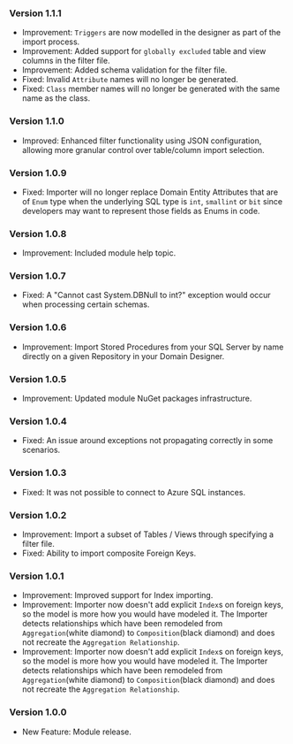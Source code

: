 ### Version 1.1.1

- Improvement: `Triggers` are now modelled in the designer as part of the import process.
- Improvement: Added support for `globally excluded` table and view columns in the filter file.
- Improvement: Added schema validation for the filter file.
- Fixed: Invalid `Attribute` names will no longer be generated.
- Fixed: `Class` member names will no longer be generated with the same name as the class.

### Version 1.1.0

- Improved: Enhanced filter functionality using JSON configuration, allowing more granular control over table/column import selection.

### Version 1.0.9

- Fixed: Importer will no longer replace Domain Entity Attributes that are of `Enum` type when the underlying SQL type is `int`, `smallint` or `bit` since developers may want to represent those fields as Enums in code.

### Version 1.0.8

- Improvement: Included module help topic.

### Version 1.0.7

- Fixed: A "Cannot cast System.DBNull to int?" exception would occur when processing certain schemas.

### Version 1.0.6

- Improvement: Import Stored Procedures from your SQL Server by name directly on a given Repository in your Domain Designer.

### Version 1.0.5

- Improvement: Updated module NuGet packages infrastructure.

### Version 1.0.4

- Fixed: An issue around exceptions not propagating correctly in some scenarios.

### Version 1.0.3

- Fixed: It was not possible to connect to Azure SQL instances.

### Version 1.0.2

- Improvement: Import a subset of Tables / Views through specifying a filter file.
- Fixed: Ability to import composite Foreign Keys.

### Version 1.0.1

- Improvement: Improved support for Index importing.
- Improvement: Importer now doesn't add explicit `Index`s on foreign keys, so the model is more how you would have modeled it. The Importer detects relationships which have been remodeled from `Aggregation`(white diamond) to `Composition`(black diamond) and does not recreate the `Aggregation Relationship`.
- Improvement: Importer now doesn't add explicit `Index`s on foreign keys, so the model is more how you would have modeled it. The Importer detects relationships which have been remodeled from `Aggregation`(white diamond) to `Composition`(black diamond) and does not recreate the `Aggregation Relationship`.

### Version 1.0.0

- New Feature: Module release.
